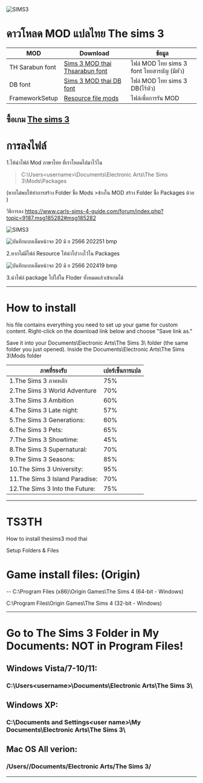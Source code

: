 ![SIMS3](https://cdn.cloudflare.steamstatic.com/steam/apps/223591/capsule_616x353.jpg)
# ดาวโหลด MOD แปลไทย The sims 3

| MOD  | Download |ข้อมูล|
| ------------- | ------------- |------------- |
| TH Sarabun font  | [Sims 3 MOD thai Thsarabun font](https://github.com/simscolony/TS3TH/raw/master/THE.SIMS.3.1.63.rar) |ไฟล์ MOD ไทย sims 3 font ไทยสารบัญ (มีหัว)|
| DB font  | [Sims 3 MOD thai DB font](https://github.com/simscolony/TS3TH/raw/master/Thai.Sims.3.Simcolony.DB2.package) |ไฟล์ MOD ไทย sims 3 DB(ไร้หัว)|
| FrameworkSetup | [Resource file mods](https://github.com/simcolony/TS3TH/releases/download/TS3TH/Resource.cfg) |ไฟล์เพื่อการรัน MOD|

## ซื้อเกม [The sims 3](https://www.cdkeys.com/pc/games/the-sims-3-pc-mac-cd-key-origin?mw_aref=simscolony)

# การลงไฟล์
1.ไห้นำไฟล์ Mod ภาษาไทย ที่เราโหลดไปมาไว้ไน 

>C:\Users\<username>\Documents\Electronic Arts\The Sims 3\Mods\Packages

  (หากไม่พบให้ทำการสร้าง Folder ชื่อ Mods >ข้างใน MOD สร้าง Folder ชื่อ Packages ด้วย )

  วิธีการลง https://www.carls-sims-4-guide.com/forum/index.php?topic=9187.msg185282#msg185282
  
 ![SIMS3](https://imgur.com/bguCvTU.jpg)

![บันทึกแบบเต็มหน้าจอ 20 มิ ย  2566 202251 bmp](https://github.com/simscolony/TS3TH/assets/13219372/3ae9f4f0-ce24-4d62-90f0-e42390a1ae61)

2.หากไม่มีไฟล์ Resource ให้นำไปวางไว้ไน Packages

![บันทึกแบบเต็มหน้าจอ 20 มิ ย  2566 202419 bmp](https://github.com/simscolony/TS3TH/assets/13219372/469459be-b511-45e8-9b31-bc931ec5ab31)

3.นำไฟล์ package ไปใส่ใน Floder ทั้งหมดแล้วเข้าเกมได้

---------------------------------------------------------
# How to install
his file contains everything you need to set up your game for custom content. Right-click on the download link below and choose 
"Save link as." 

Save it into your Documents\Electronic Arts\The Sims 3\ folder (the same folder you just opened).
Inside the Documents\Electronic Arts\The Sims 3\Mods folder


| ภาคที่รองรับ   | เปอร์เซ็นการแปล|
| ------------- | ------------- |
|1.The Sims 3 ภาคหลัก | 75%|
|2.The Sims 3 World Adventure|70%|
|3.The Sims 3 Ambition|  60%|
|4.The Sims 3 Late night: | 57%|
|5.The Sims 3 Generations: | 60%|
|6.The Sims 3 Pets: | 65%|
|7.The Sims 3 Showtime: | 45%|
|8.The Sims 3 Supernatural: | 70%|
|9.The Sims 3 Seasons: | 85%|
|10.The Sims 3 University: | 95%|
|11.The Sims 3 Island Paradise: | 70%|
|12.The Sims 3 Into the Future: | 75%|

-----------------------------------------
# TS3TH
How to install thesims3 mod thai

Setup Folders & Files

# Game install files: (Origin)
--
C:\Program Files (x86)\Origin Games\The Sims 4 (64-bit - Windows)

C:\Program Files\Origin Games\The Sims 4 (32-bit - Windows)

--------------------------------------------------------------------
# Go to The Sims 3 Folder in My Documents: NOT in Program Files!
## Windows Vista/7-10/11: 
### C:\Users\<username>\Documents\Electronic Arts\The Sims 3\

## Windows XP: 
### C:\Documents and Settings\<user name>\My Documents\Electronic Arts\The Sims 3\

## Mac OS All verion: 
### /Users/<username>/Documents/Electronic Arts/The Sims 3/

-----------------------------------------------------------------
